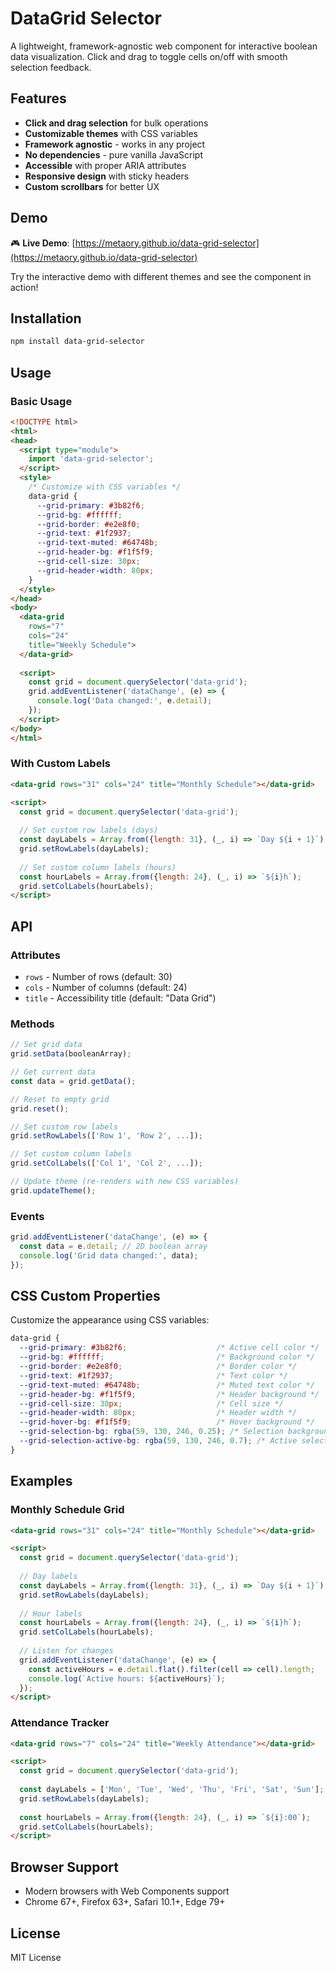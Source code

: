 # DataGrid Selector

A lightweight, framework-agnostic web component for interactive boolean data visualization. Click and drag to toggle cells on/off with smooth selection feedback.

## Features

- **Click and drag selection** for bulk operations
- **Customizable themes** with CSS variables
- **Framework agnostic** - works in any project
- **No dependencies** - pure vanilla JavaScript
- **Accessible** with proper ARIA attributes
- **Responsive design** with sticky headers
- **Custom scrollbars** for better UX

## Demo

🎮 **Live Demo**: [https://metaory.github.io/data-grid-selector](https://metaory.github.io/data-grid-selector)

Try the interactive demo with different themes and see the component in action!

## Installation

```bash
npm install data-grid-selector
```

## Usage

### Basic Usage

```html
<!DOCTYPE html>
<html>
<head>
  <script type="module">
    import 'data-grid-selector';
  </script>
  <style>
    /* Customize with CSS variables */
    data-grid {
      --grid-primary: #3b82f6;
      --grid-bg: #ffffff;
      --grid-border: #e2e8f0;
      --grid-text: #1f2937;
      --grid-text-muted: #64748b;
      --grid-header-bg: #f1f5f9;
      --grid-cell-size: 30px;
      --grid-header-width: 80px;
    }
  </style>
</head>
<body>
  <data-grid 
    rows="7" 
    cols="24" 
    title="Weekly Schedule">
  </data-grid>
  
  <script>
    const grid = document.querySelector('data-grid');
    grid.addEventListener('dataChange', (e) => {
      console.log('Data changed:', e.detail);
    });
  </script>
</body>
</html>
```

### With Custom Labels

```html
<data-grid rows="31" cols="24" title="Monthly Schedule"></data-grid>

<script>
  const grid = document.querySelector('data-grid');
  
  // Set custom row labels (days)
  const dayLabels = Array.from({length: 31}, (_, i) => `Day ${i + 1}`);
  grid.setRowLabels(dayLabels);
  
  // Set custom column labels (hours)
  const hourLabels = Array.from({length: 24}, (_, i) => `${i}h`);
  grid.setColLabels(hourLabels);
</script>
```

## API

### Attributes

- `rows` - Number of rows (default: 30)
- `cols` - Number of columns (default: 24)
- `title` - Accessibility title (default: "Data Grid")

### Methods

```javascript
// Set grid data
grid.setData(booleanArray);

// Get current data
const data = grid.getData();

// Reset to empty grid
grid.reset();

// Set custom row labels
grid.setRowLabels(['Row 1', 'Row 2', ...]);

// Set custom column labels
grid.setColLabels(['Col 1', 'Col 2', ...]);

// Update theme (re-renders with new CSS variables)
grid.updateTheme();
```

### Events

```javascript
grid.addEventListener('dataChange', (e) => {
  const data = e.detail; // 2D boolean array
  console.log('Grid data changed:', data);
});
```

## CSS Custom Properties

Customize the appearance using CSS variables:

```css
data-grid {
  --grid-primary: #3b82f6;                    /* Active cell color */
  --grid-bg: #ffffff;                         /* Background color */
  --grid-border: #e2e8f0;                     /* Border color */
  --grid-text: #1f2937;                       /* Text color */
  --grid-text-muted: #64748b;                 /* Muted text color */
  --grid-header-bg: #f1f5f9;                  /* Header background */
  --grid-cell-size: 30px;                     /* Cell size */
  --grid-header-width: 80px;                  /* Header width */
  --grid-hover-bg: #f1f5f9;                   /* Hover background */
  --grid-selection-bg: rgba(59, 130, 246, 0.25); /* Selection background */
  --grid-selection-active-bg: rgba(59, 130, 246, 0.7); /* Active selection */
}
```

## Examples

### Monthly Schedule Grid

```html
<data-grid rows="31" cols="24" title="Monthly Schedule"></data-grid>

<script>
  const grid = document.querySelector('data-grid');
  
  // Day labels
  const dayLabels = Array.from({length: 31}, (_, i) => `Day ${i + 1}`);
  grid.setRowLabels(dayLabels);
  
  // Hour labels
  const hourLabels = Array.from({length: 24}, (_, i) => `${i}h`);
  grid.setColLabels(hourLabels);
  
  // Listen for changes
  grid.addEventListener('dataChange', (e) => {
    const activeHours = e.detail.flat().filter(cell => cell).length;
    console.log(`Active hours: ${activeHours}`);
  });
</script>
```

### Attendance Tracker

```html
<data-grid rows="7" cols="24" title="Weekly Attendance"></data-grid>

<script>
  const grid = document.querySelector('data-grid');
  
  const dayLabels = ['Mon', 'Tue', 'Wed', 'Thu', 'Fri', 'Sat', 'Sun'];
  grid.setRowLabels(dayLabels);
  
  const hourLabels = Array.from({length: 24}, (_, i) => `${i}:00`);
  grid.setColLabels(hourLabels);
</script>
```

## Browser Support

- Modern browsers with Web Components support
- Chrome 67+, Firefox 63+, Safari 10.1+, Edge 79+

## License

MIT License